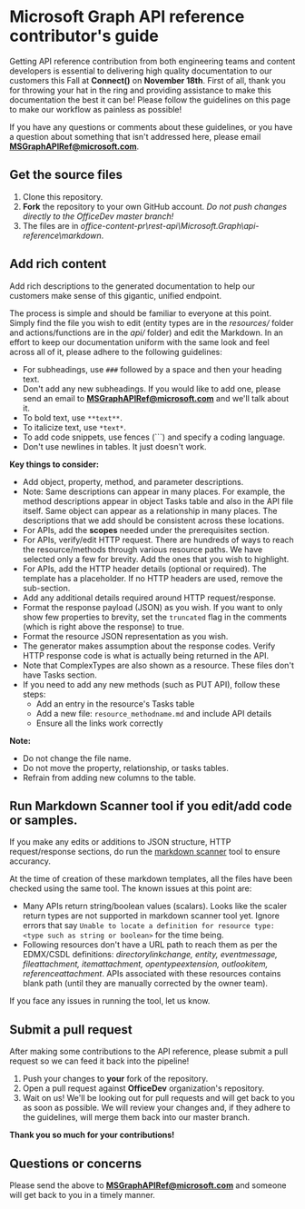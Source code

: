 # Microsoft Graph API reference contributor's guide

Getting API reference contribution from both engineering teams and content developers is essential to delivering high quality documentation to our customers this Fall at **Connect()** on **November 18th**. First of all, thank you for throwing your hat in the ring and providing assistance to make this documentation the best it can be! Please follow the guidelines on this page to make our workflow as painless as possible!

If you have any questions or comments about these guidelines, or you have a question about something that isn't addressed here, please email **MSGraphAPIRef@microsoft.com**.

## Get the source files

1. Clone this repository. 
2. **Fork** the repository to your own GitHub account. *Do not push changes directly to the OfficeDev master branch!*
3. The files are in *office-content-pr\rest-api\Microsoft.Graph\api-reference\markdown*.

## Add rich content

Add rich descriptions to the generated documentation to help our customers make sense of this gigantic, unified endpoint. 

The process is simple and should be familiar to everyone at this point. Simply find the file you wish to edit (entity types are in the *resources/* folder and actions/functions are in the *api/* folder) and edit the Markdown. In an effort to keep our documentation uniform with the same look and feel across all of it, please adhere to the following guidelines:

* For subheadings, use `###` followed by a space and then your heading text.
* Don't add any new subheadings. If you would like to add one, please send an email to **MSGraphAPIRef@microsoft.com** and we'll talk about it.
* To bold text, use `**text**`.
* To italicize text, use `*text*`.
* To add code snippets, use fences (```) and specify a coding language.
* Don't use newlines in tables. It just doesn't work.

**Key things to consider:** 

* Add object, property, method, and parameter descriptions. 
* Note: Same descriptions can appear in many places. For example, the method descriptions appear in object Tasks table and also in the API file itself. Same object can appear as a relationship in many places. The descriptions that we add should be consistent across these locations.
* For APIs, add the **scopes** needed under the prerequisites section.
* For APIs, verify/edit HTTP request. There are hundreds of ways to reach the resource/methods through various resource paths. We have selected only a few for brevity. Add the ones that you wish to highlight. 
* For APIs, add the HTTP header details (optional or required). The template has a placeholder. If no HTTP headers are used, remove the sub-section. 
* Add any additional details required around HTTP request/response. 
* Format the response payload (JSON) as you wish. If you want to only show few properties to brevity, set the `truncated` flag in the comments (which is right above the response) to true. 
* Format the resource JSON representation as you wish. 
* The generator makes assumption about the response codes. Verify HTTP response code is what is actually being returned in the API. 
* Note that ComplexTypes are also shown as a resource. These files don't have Tasks section. 
* If you need to add any new methods (such as PUT API), follow these steps:
	* Add an entry in the resource's Tasks table
	* Add a new file: `resource_methodname.md` and include API details
	* Ensure all the links work correctly
	
**Note:**
* Do not change the file name. 
* Do not move the property, relationship, or tasks tables. 
* Refrain from adding new columns to the table. 


## Run Markdown Scanner tool if you edit/add code or samples.

If you make any edits or additions to JSON structure, HTTP request/response sections, do run the [markdown scanner](https://github.com/OneDrive/markdown-scanner) tool to ensure accurancy. 

At the time of creation of these markdown templates, all the files have been checked using the same tool. The known issues at this point are: 

* Many APIs return string/boolean values (scalars). Looks like the scaler return types are not supported in markdown scanner tool yet. Ignore errors that say `Unable to locate a definition for resource type: <type such as string or boolean>` for the time being. 
* Following resources don't have a URL path to reach them as per the EDMX/CSDL definitions: _directorylinkchange, entity, eventmessage, fileattachment, itemattachment, opentypeextension, outlookitem, referenceattachment_. APIs associated with these resources contains blank path (until they are manually corrected by the owner team). 

If you face any issues in running the tool, let us know.

## Submit a pull request

After making some contributions to the API reference, please submit a pull request so we can feed it back into the pipeline!

1. Push your changes to **your** fork of the repository. 
2. Open a pull request against **OfficeDev** organization's repository.
3. Wait on us! We'll be looking out for pull requests and will get back to you as soon as possible. We will review your changes and, if they adhere to the guidelines, will merge them back into our master branch.

**Thank you so much for your contributions!**

## Questions or concerns

Please send the above to **MSGraphAPIRef@microsoft.com** and someone will get back to you in a timely manner.
